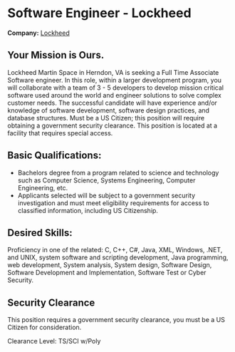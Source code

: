 # Software Engineer - Lockheed

**Company:** [Lockheed][company]

## Your Mission is Ours.

Lockheed Martin Space in Herndon, VA is seeking a Full Time Associate Software engineer.
In this role, within a larger development program, you will collaborate with a team of 3 - 5 developers to develop mission critical software used around the world and engineer solutions to solve complex customer needs.
The successful candidate will have experience and/or knowledge of software development, software design practices, and database structures.
Must be a US Citizen; this position will require obtaining a government security clearance. This position is located at a facility that requires special access.

## Basic Qualifications:

-   Bachelors degree from a program related to science and technology such as Computer Science, Systems Engineering, Computer Engineering, etc.
-   Applicants selected will be subject to a government security investigation and must meet eligibility requirements for access to classified information, including US Citizenship.

## Desired Skills:

Proficiency in one of the related: C, C++, C#, Java, XML, Windows, .NET, and UNIX, system software and scripting development, Java programming, web development, System analysis, System design, Software Design, Software Development and Implementation, Software Test or Cyber Security.

## Security Clearance

This position requires a government security clearance, you must be a US Citizen for consideration.

Clearance Level:
TS/SCI w/Poly

<!-- LINKS -->

[company]: https://www.lockheedmartin.com/en-us/index.html
